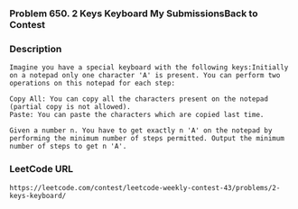### Problem 650. 2 Keys Keyboard My SubmissionsBack to Contest

### Description
	Imagine you have a special keyboard with the following keys:Initially on a notepad only one character 'A' is present. You can perform two operations on this notepad for each step:

	Copy All: You can copy all the characters present on the notepad (partial copy is not allowed).
	Paste: You can paste the characters which are copied last time.

	Given a number n. You have to get exactly n 'A' on the notepad by performing the minimum number of steps permitted. Output the minimum number of steps to get n 'A'.

### LeetCode URL
	https://leetcode.com/contest/leetcode-weekly-contest-43/problems/2-keys-keyboard/

